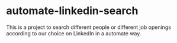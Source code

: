 # automate-linkedin-search
This is a project to search different people or different  job openings according to our choice on LinkedIn in a automate way.
